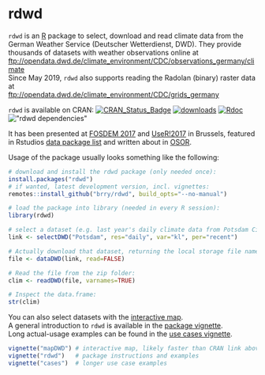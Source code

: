 # rdwd
`rdwd` is an [R](https://www.r-project.org/) package to select, download and read climate data from the 
German Weather Service (Deutscher Wetterdienst, DWD).
They provide thousands of datasets with weather observations online at  
<ftp://opendata.dwd.de/climate_environment/CDC/observations_germany/climate>  
Since May 2019, `rdwd` also supports reading the Radolan (binary) raster data at  
<ftp://opendata.dwd.de/climate_environment/CDC/grids_germany>

`rdwd` is available on CRAN:
[![CRAN_Status_Badge](http://www.r-pkg.org/badges/version-last-release/rdwd)](https://cran.r-project.org/package=rdwd) 
[![downloads](http://cranlogs.r-pkg.org/badges/rdwd)](https://www.r-pkg.org/services)
[![Rdoc](http://www.rdocumentation.org/badges/version/rdwd)](https://www.rdocumentation.org/packages/rdwd)
!["rdwd dependencies"](https://tinyverse.netlify.com/badge/rdwd)

It has been presented at [FOSDEM 2017](https://fosdem.org/2017/schedule/event/geo_weather/)
and [UseR!2017](https://user2017.sched.com/event/Axr3/rdwd-manage-german-weather-observations) in Brussels,
featured in Rstudios [data package list](https://www.rstudio.com/rviews/2017/02/17/january-new-data-packages/) 
and written about in [OSOR](https://joinup.ec.europa.eu/community/osor/news/study-german-weather-data-made-easy-rdwd).

Usage of the package usually looks something like the following:

```R
# download and install the rdwd package (only needed once):
install.packages("rdwd")
# if wanted, latest development version, incl. vignettes:
remotes::install_github("brry/rdwd", build_opts="--no-manual")

# load the package into library (needed in every R session):
library(rdwd)

# select a dataset (e.g. last year's daily climate data from Potsdam City):
link <- selectDWD("Potsdam", res="daily", var="kl", per="recent")

# Actually download that dataset, returning the local storage file name:
file <- dataDWD(link, read=FALSE)

# Read the file from the zip folder:
clim <- readDWD(file, varnames=TRUE)

# Inspect the data.frame:
str(clim)
```

You can also select datasets with the [interactive map](https://cran.r-project.org/package=rdwd/vignettes/mapDWD.html).  
A general introduction to `rdwd` is available in the [package vignette](https://cran.r-project.org/package=rdwd/vignettes/rdwd.html).  
Long actual-usage examples can be found in the [use cases vignette](https://cran.r-project.org/package=rdwd/vignettes/cases.html).

```R
vignette("mapDWD") # interactive map, likely faster than CRAN link above
vignette("rdwd")   # package instructions and examples
vignette("cases")  # longer use case examples
```
